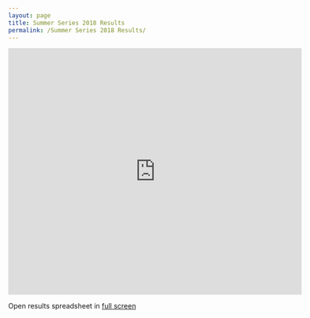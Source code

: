 ```yaml
---
layout: page
title: Summer Series 2018 Results
permalink: /Summer Series 2018 Results/
---
```

<iframe src="https://docs.google.com/spreadsheets/d/e/2PACX-1vTrHpnA3qttRTI-2pu7PzEBGMeNnPlk0yvwxnBdWEwQLzozKlmpb6ojJW-PJ7yQKKPNRZiDhFTQVev-/pubhtml?widget=true&amp;headers=false" width="595" height="500" frameborder="0"></iframe>

Open results spreadsheet in <a href="https://docs.google.com/spreadsheets/d/e/2PACX-1vTrHpnA3qttRTI-2pu7PzEBGMeNnPlk0yvwxnBdWEwQLzozKlmpb6ojJW-PJ7yQKKPNRZiDhFTQVev-/pubhtml?widget=true&amp;headers=false" target="_blank" rel="noopener">full screen</a>
